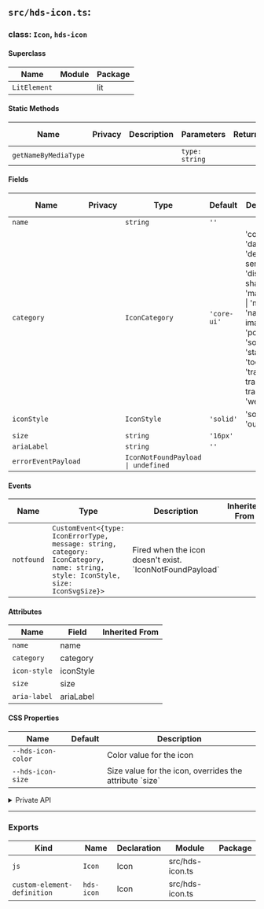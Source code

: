 ## `src/hds-icon.ts`:

### class: `Icon`, `hds-icon`

#### Superclass

| Name         | Module | Package |
| ------------ | ------ | ------- |
| `LitElement` |        | lit     |

#### Static Methods

| Name                 | Privacy | Description | Parameters     | Return | Inherited From |
| -------------------- | ------- | ----------- | -------------- | ------ | -------------- |
| `getNameByMediaType` |         |             | `type: string` |        |                |

#### Fields

| Name                | Privacy | Type                               | Default     | Description                                                                                                                                                                                          | Inherited From |
| ------------------- | ------- | ---------------------------------- | ----------- | ---------------------------------------------------------------------------------------------------------------------------------------------------------------------------------------------------- | -------------- |
| `name`              |         | `string`                           | `''`        |                                                                                                                                                                                                      |                |
| `category`          |         | `IconCategory`                     | `'core-ui'` | 'core-ui' \| 'data' \| 'devices-sensors' \| 'discovery-sharing' \| 'map-view' \| 'misc' \| 'navigation-image' \| 'poi' \| 'social' \| 'stats' \| 'tools' \| 'travel-transport-tracking' \| 'weather' |                |
| `iconStyle`         |         | `IconStyle`                        | `'solid'`   | 'solid' \| 'outline'                                                                                                                                                                                 |                |
| `size`              |         | `string`                           | `'16px'`    |                                                                                                                                                                                                      |                |
| `ariaLabel`         |         | `string`                           | `''`        |                                                                                                                                                                                                      |                |
| `errorEventPayload` |         | `IconNotFoundPayload \| undefined` |             |                                                                                                                                                                                                      |                |

#### Events

| Name       | Type                                                                                                                             | Description                                                | Inherited From |
| ---------- | -------------------------------------------------------------------------------------------------------------------------------- | ---------------------------------------------------------- | -------------- |
| `notfound` | `CustomEvent<{type: IconErrorType, message: string, category: IconCategory, name: string, style: IconStyle, size: IconSvgSize}>` | Fired when the icon doesn't exist. \`IconNotFoundPayload\` |                |

#### Attributes

| Name         | Field     | Inherited From |
| ------------ | --------- | -------------- |
| `name`       | name      |                |
| `category`   | category  |                |
| `icon-style` | iconStyle |                |
| `size`       | size      |                |
| `aria-label` | ariaLabel |                |

#### CSS Properties

| Name               | Default | Description                                               |
| ------------------ | ------- | --------------------------------------------------------- |
| `--hds-icon-color` |         | Color value for the icon                                  |
| `--hds-icon-size`  |         | Size value for the icon, overrides the attribute \`size\` |

<details><summary>Private API</summary>

#### Fields

| Name      | Privacy | Type          | Default  | Description               | Inherited From |
| --------- | ------- | ------------- | -------- | ------------------------- | -------------- |
| `svgSize` | private | `IconSvgSize` | `'16px'` | '8px' \| '16px' \| '24px' |                |

</details>

<hr/>

### Exports

| Kind                        | Name       | Declaration | Module          | Package |
| --------------------------- | ---------- | ----------- | --------------- | ------- |
| `js`                        | `Icon`     | Icon        | src/hds-icon.ts |         |
| `custom-element-definition` | `hds-icon` | Icon        | src/hds-icon.ts |         |
